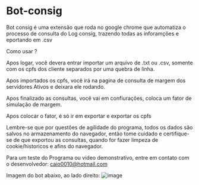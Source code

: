 # Bot-consig

Bot consig é uma extensão que roda no google chrome que automatiza o processo de consulta do Log consig, trazendo todas as inforamções e eportando em .csv

Como usar ?

Apos logar, você devera entrar importar um arquivo de .txt ou .csv, somente com os cpfs dos cliente separados por uma quebra de linha.

Apos importados os cpfs, você irá na pagina de consulta de margem dos servidores Ativos e deixara ele rodando.

Apos finalizado as consultas, você vai em confiurações, coloca um fator de simulação de margem.

Apos colocar o fator, é só ir em exportar e exportar os cpfs

Lembre-se que por questões de agilidade do programa, todos os dados são salvos no armazenamento do navegador, então tome cuidado e certifique-se de que exportou as consultas, quando for fazer limpeza de cookie/historicos e afins do navegador.

Para um teste do Programa ou video demonstrativo,  entre em contato com o desenvolvedor: caio0010@hotmail.com

Imagem do bot abaixo, ao lado direito:
![image](https://user-images.githubusercontent.com/50847063/168520697-5f409d8a-2854-4473-8bcc-d5035e1a7708.png)



